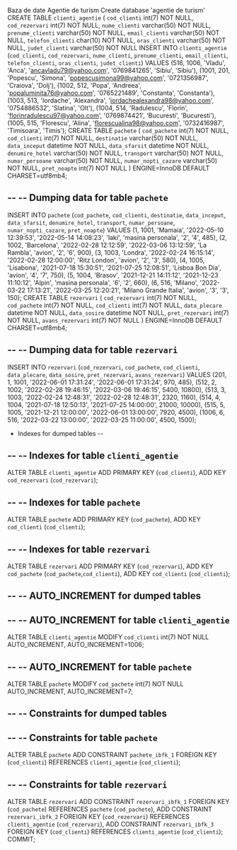 Baza de date Agentie de turism
Create database 'agentie de turism'
CREATE TABLE `clienti_agentie` (
  `cod_clienti` int(7) NOT NULL,
  `cod_rezervari` int(7) NOT NULL,
  `nume_clienti` varchar(50) NOT NULL,
  `prenume_clienti` varchar(50) NOT NULL,
  `email_clienti` varchar(50) NOT NULL,
  `telefon_clienti` char(10) NOT NULL,
  `oras_clienti` varchar(50) NOT NULL,
  `judet_clienti` varchar(50) NOT NULL
INSERT INTO `clienti_agentie` (`cod_clienti`, `cod_rezervari`, `nume_clienti`, `prenume_clienti`, `email_clienti`, `telefon_clienti`, `oras_clienti`, `judet_clienti`) VALUES
(516, 1006, 'Vladu', 'Anca', 'ancavladu79@yahoo.com', '0769841265', 'Sibiu', 'Sibiu'),
(1001, 201, 'Popescu', 'Simona', 'popescusimona99@yahoo.com', '0721356987', 'Craiova', 'Dolj'),
(1002, 512, 'Popa', 'Andreea', 'popaluminita76@yahoo.com', '0765221489', 'Constanta', 'Constanta'),
(1003, 513, 'Iordache', 'Alexandra', 'iordachealexandra98@yahoo.com', '0754886532', 'Slatina', 'Olt'),
(1004, 514, 'Radulescu', 'Florin', 'florinradulescu97@yahoo.com', '0769874421', 'Bucuresti', 'Bucuresti'),
(1005, 515, 'Florescu', 'Alina', 'florescualina98@yahoo.com', '0732416987', 'Timisoara', 'Timis');
CREATE TABLE `pachete` (
  `cod_pachete` int(7) NOT NULL,
  `cod_clienti` int(7) NOT NULL,
  `destinatie` varchar(50) NOT NULL,
  `data_inceput` datetime NOT NULL,
  `data_sfarsit` datetime NOT NULL,
  `denumire_hotel` varchar(50) NOT NULL,
  `transport` varchar(50) NOT NULL,
  `numar_persoane` varchar(50) NOT NULL,
  `numar_nopti_cazare` varchar(50) NOT NULL,
  `pret_noapte` int(7) NOT NULL
) ENGINE=InnoDB DEFAULT CHARSET=utf8mb4;

--
-- Dumping data for table `pachete`
--

INSERT INTO `pachete` (`cod_pachete`, `cod_clienti`, `destinatie`, `data_inceput`, `data_sfarsit`, `denumire_hotel`, `transport`, `numar_persoane`, `numar_nopti_cazare`, `pret_noapte`) VALUES
(1, 1001, 'Mamaia', '2022-05-10 12:39:53', '2022-05-14 14:08:23', 'Iaki', 'masina personala', '2', '4', 485),
(2, 1002, 'Barcelona', '2022-02-28 12:12:59', '2022-03-06 13:12:59', 'La Rambla', 'avion', '2', '6', 900),
(3, 1003, 'Londra', '2022-02-24 16:15:14', '2022-02-28 12:00:00', 'Ritz London', 'avion', '2', '3', 580),
(4, 1005, 'Lisabona', '2021-07-18 15:30:51', '2021-07-25 12:08:51', 'Lisboa Bon Dia', 'avion', '4', '7', 750),
(5, 1004, 'Brasov', '2021-12-21 14:11:12', '2021-12-23 11:10:12', 'Alpin', 'masina personala', '6', '2', 660),
(6, 516, 'Milano', '2022-03-22 17:13:21', '2022-03-25 12:20:21', 'Milano Grande Italia', 'avion', '3', '3', 150);
CREATE TABLE `rezervari` (
  `cod_rezervari` int(7) NOT NULL,
  `cod_pachete` int(7) NOT NULL,
  `cod_clienti` int(7) NOT NULL,
  `data_plecare` datetime NOT NULL,
  `data_sosire` datetime NOT NULL,
  `pret_rezervari` int(7) NOT NULL,
  `avans_rezervari` int(7) NOT NULL
) ENGINE=InnoDB DEFAULT CHARSET=utf8mb4;

--
-- Dumping data for table `rezervari`
--

INSERT INTO `rezervari` (`cod_rezervari`, `cod_pachete`, `cod_clienti`, `data_plecare`, `data_sosire`, `pret_rezervari`, `avans_rezervari`) VALUES
(201, 1, 1001, '2022-06-01 17:31:24', '2022-06-01 17:31:24', 970, 485),
(512, 2, 1002, '2022-02-28 19:46:15', '2022-03-06 19:46:15', 5400, 10800),
(513, 3, 1003, '2022-02-24 12:48:31', '2022-02-28 12:48:31', 2320, 1160),
(514, 4, 1004, '2021-07-18 12:50:13', '2021-07-25 14:00:00', 21000, 10000),
(515, 5, 1005, '2021-12-21 12:00:00', '2022-06-01 13:00:00', 7920, 4500),
(1006, 6, 516, '2022-03-22 13:00:00', '2022-03-25 11:00:00', 4500, 1500);
- Indexes for dumped tables
--

--
-- Indexes for table `clienti_agentie`
--
ALTER TABLE `clienti_agentie`
  ADD PRIMARY KEY (`cod_clienti`),
  ADD KEY `cod_rezervari` (`cod_rezervari`);

--
-- Indexes for table `pachete`
--
ALTER TABLE `pachete`
  ADD PRIMARY KEY (`cod_pachete`),
  ADD KEY `cod_clienti` (`cod_clienti`);

--
-- Indexes for table `rezervari`
--
ALTER TABLE `rezervari`
  ADD PRIMARY KEY (`cod_rezervari`),
  ADD KEY `cod_pachete` (`cod_pachete`,`cod_clienti`),
  ADD KEY `cod_clienti` (`cod_clienti`);

--
-- AUTO_INCREMENT for dumped tables
--

--
-- AUTO_INCREMENT for table `clienti_agentie`
--
ALTER TABLE `clienti_agentie`
  MODIFY `cod_clienti` int(7) NOT NULL AUTO_INCREMENT, AUTO_INCREMENT=1006;

--
-- AUTO_INCREMENT for table `pachete`
--
ALTER TABLE `pachete`
  MODIFY `cod_pachete` int(7) NOT NULL AUTO_INCREMENT, AUTO_INCREMENT=7;

--
-- Constraints for dumped tables
--

--
-- Constraints for table `pachete`
--
ALTER TABLE `pachete`
  ADD CONSTRAINT `pachete_ibfk_1` FOREIGN KEY (`cod_clienti`) REFERENCES `clienti_agentie` (`cod_clienti`);

--
-- Constraints for table `rezervari`
--
ALTER TABLE `rezervari`
  ADD CONSTRAINT `rezervari_ibfk_1` FOREIGN KEY (`cod_pachete`) REFERENCES `pachete` (`cod_pachete`),
  ADD CONSTRAINT `rezervari_ibfk_2` FOREIGN KEY (`cod_rezervari`) REFERENCES `clienti_agentie` (`cod_rezervari`),
  ADD CONSTRAINT `rezervari_ibfk_3` FOREIGN KEY (`cod_clienti`) REFERENCES `clienti_agentie` (`cod_clienti`);
COMMIT;
